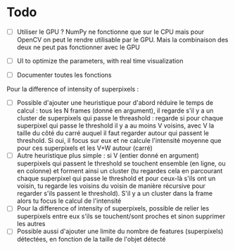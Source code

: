 # Todo

* [ ] Utiliser le GPU ? NumPy ne fonctionne que sur le CPU mais pour OpenCV on peut le rendre utilisable par le GPU. Mais la combinaison des deux ne peut pas fonctionner avec le GPU
* [ ] UI to optimize the parameters, with real time visualization
* [ ] Documenter toutes les fonctions




Pour la difference of intensity of superpixels :

* [ ] Possible d'ajouter une heuristique pour d'abord réduire le temps de calcul : tous les N frames (donné en argument), il regarde s'il y a un cluster de superpixels qui passe le threashold : regarde si pour chaque superpixel qui passe le threshold il y a au moins V voisins, avec V la taille du côté du carré auquel il faut regarder autour qui passent le threshold. Si oui, il focus sur eux et ne calcule l'intensité moyenne que pour ces superpixels et les V+W autour (carré)
* [ ] Autre heuristique plus simple : si V (entier donné en argument) superpixels qui passent le threshold se touchent ensemble (en ligne, ou en colonne) et forment ainsi un cluster (tu regardes cela en parcourant chaque superpixel qui passe le threshold et pour ceux-là s'ils ont un voisin, tu regarde les voisins du voisin de manière récursive pour regarder s'ils passent le threshold). S'il y a un cluster dans la frame alors tu focus le calcul de l'intensité
* [ ] Pour la difference of intensity of superpixels, possible de relier les superpixels entre eux s'ils se touchent/sont proches et sinon supprimer les autres
* [ ] Possible aussi d'ajouter une limite du nombre de features (superpixels) détectées, en fonction de la taille de l'objet détecté
